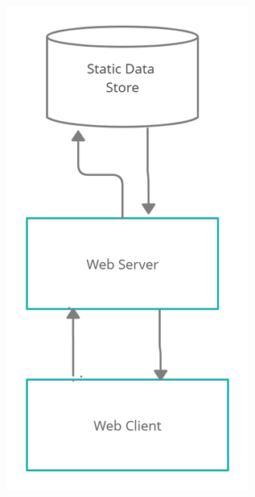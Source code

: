 ![sequence diagram](https://github.com/TheInvincible8/LTTS_Mini_Project/blob/master/6_ImagesAndVideos/Behavioural.png)